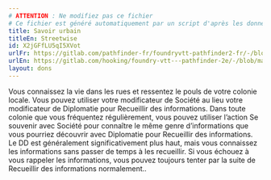 ```yaml
---
# ATTENTION : Ne modifiez pas ce fichier
# Ce fichier est généré automatiquement par un script d'après les données du module Foundry VTT officiel et de sa traduction
title: Savoir urbain
titleEn: Streetwise
id: X2jGFfLU5qI5XVot
urlFr: https://gitlab.com/pathfinder-fr/foundryvtt-pathfinder2-fr/-/blob/master/data/feats/X2jGFfLU5qI5XVot.htm
urlEn: https://gitlab.com/hooking/foundry-vtt---pathfinder-2e/-/blob/master/packs/data/feats.db/streetwise.json
layout: dons
---
```

Vous connaissez la vie dans les rues et ressentez le pouls de votre colonie locale. Vous pouvez utiliser votre modificateur de Société au lieu votre modificateur de Diplomatie pour Recueillir des informations. Dans toute colonie que vous fréquentez régulièrement, vous pouvez utiliser l’action Se souvenir avec Société pour connaître le même genre d’informations que vous pourriez découvrir avec Diplomatie pour Recueillir des informations. Le DD est généralement significativement plus haut, mais vous connaissez les informations sans passer de temps à les recueillir. Si vous échouez à vous rappeler les informations, vous pouvez toujours tenter par la suite de Recueillir des informations normalement..
